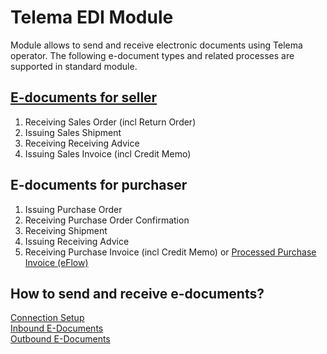 ---
---
# Telema EDI Module

Module allows to send and receive electronic documents using Telema operator.
The following e-document types and related processes are supported in standard module.

## [E-documents for seller](seller-edocuments)

1.  Receiving Sales Order (incl Return Order)
2.  Issuing Sales Shipment
3.  Receiving Receiving Advice
4.  Issuing Sales Invoice (incl Credit Memo)

## E-documents for purchaser

1.  Issuing Purchase Order
2.  Receiving Purchase Order Confirmation
3.  Receiving Shipment
4.  Issuing Receiving Advice
5.  Receiving Purchase Invoice (incl Credit Memo) or  [Processed Purchase Invoice (eFlow)](eflow-purch-invoice)

## How to send and receive e-documents?

[Connection Setup](telema-setup)  
[Inbound E-Documents](inbound-edocuments)  
[Outbound E-Documents](outbound-edocuments)  
